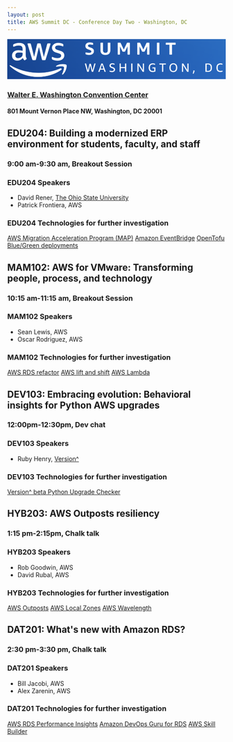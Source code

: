 ```yaml
---
layout: post
title: AWS Summit DC - Conference Day Two - Washington, DC
---
```


[![AWS Summits Washington DC](/images/AWSsummitLogoWashingtonDC.png "AWS Summits Washington DC")](https://aws.amazon.com/events/summits/washington-dc/)

### [Walter E. Washington Convention Center](https://eventsdc.com/venue/walter-e-washington-convention-center)

#### 801 Mount Vernon Place NW, Washington, DC 20001

## EDU204: Building a modernized ERP environment for students, faculty, and staff

### 9:00 am-9:30 am, Breakout Session

### EDU204 Speakers

* David Rener, [The Ohio State University](https://www.osu.edu)
* Patrick Frontiera, AWS

### EDU204 Technologies for further investigation

[AWS Migration Acceleration Program (MAP)](https://aws.amazon.com/migration-acceleration-program/)
[Amazon EventBridge](https://aws.amazon.com/eventbridge/)
[OpenTofu](https://opentofu.org)
[Blue/Green deployments](https://docs.aws.amazon.com/whitepapers/latest/overview-deployment-options/bluegreen-deployments.html)

## MAM102: AWS for VMware: Transforming people, process, and technology

### 10:15 am-11:15 am, Breakout Session

### MAM102 Speakers

* Sean Lewis, AWS
* Oscar Rodriguez, AWS

### MAM102 Technologies for further investigation

[AWS RDS refactor](https://docs.aws.amazon.com/prescriptive-guidance/latest/oracle-exadata-blueprint/performing-refactor.html)
[AWS lift and shift](https://aws.amazon.com/products/storage/lift-and-shift/)
[AWS Lambda](https://aws.amazon.com/pm/lambda/)

## DEV103: Embracing evolution: Behavioral insights for Python AWS upgrades

### 12:00pm-12:30pm, Dev chat

### DEV103 Speakers

* Ruby Henry, [Version^](https://versionup.tech)

### DEV103 Technologies for further investigation

[Version^ beta Python Upgrade Checker](https://versionup.tech/beta)

## HYB203: AWS Outposts resiliency

### 1:15 pm-2:15pm, Chalk talk

### HYB203 Speakers

* Rob Goodwin, AWS
* David Rubal, AWS

### HYB203 Technologies for further investigation

[AWS Outposts](https://aws.amazon.com/outposts/)
[AWS Local Zones](https://aws.amazon.com/about-aws/global-infrastructure/localzones/)
[AWS Wavelength](https://aws.amazon.com/wavelength/)

## DAT201: What's new with Amazon RDS?

### 2:30 pm-3:30 pm, Chalk talk

### DAT201 Speakers

* Bill Jacobi, AWS
* Alex Zarenin, AWS

### DAT201 Technologies for further investigation

[AWS RDS Performance Insights](https://aws.amazon.com/rds/performance-insights/)
[Amazon DevOps Guru for RDS](https://aws.amazon.com/devops-guru/features/devops-guru-for-rds/)
[AWS Skill Builder](https://skillbuilder.aws)
